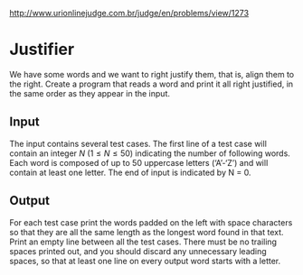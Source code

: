http://www.urionlinejudge.com.br/judge/en/problems/view/1273

# Justifier

We have some words and we want to right justify them, that is, align them to
the right. Create a program that reads a word and print it all right
justified, in the same order as they appear in the input.

## Input

The input contains several test cases. The first line of a test case will
contain an integer $N$ ($1 \leq N \leq 50$) indicating the number of following
words. Each word is composed of up to 50 uppercase letters (‘A’-‘Z’) and will
contain at least one letter. The end of input is indicated by N = 0.

## Output

For each test case print the words padded on the left with space characters so
that they are all the same length as the longest word found in that text.
Print an empty line between all the test cases. There must be no trailing
spaces printed out, and you should discard any unnecessary leading spaces, so
that at least one line on every output word starts with a letter.
